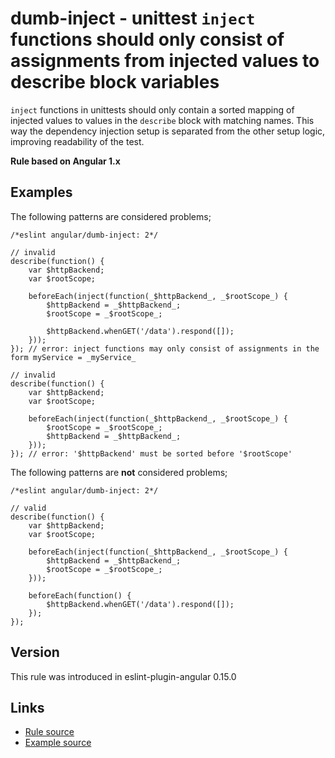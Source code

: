 <!-- WARNING: Generated documentation. Edit docs and examples in the rule and examples file ('rules/dumb-inject.js', 'examples/dumb-inject.js'). -->

# dumb-inject - unittest `inject` functions should only consist of assignments from injected values to describe block variables

`inject` functions in unittests should only contain a sorted mapping of injected values to values in the `describe` block with matching names.
This way the dependency injection setup is separated from the other setup logic, improving readability of the test.

**Rule based on Angular 1.x**

## Examples

The following patterns are considered problems;

    /*eslint angular/dumb-inject: 2*/

    // invalid
    describe(function() {
        var $httpBackend;
        var $rootScope;

        beforeEach(inject(function(_$httpBackend_, _$rootScope_) {
            $httpBackend = _$httpBackend_;
            $rootScope = _$rootScope_;

            $httpBackend.whenGET('/data').respond([]);
        }));
    }); // error: inject functions may only consist of assignments in the form myService = _myService_

    // invalid
    describe(function() {
        var $httpBackend;
        var $rootScope;

        beforeEach(inject(function(_$httpBackend_, _$rootScope_) {
            $rootScope = _$rootScope_;
            $httpBackend = _$httpBackend_;
        }));
    }); // error: '$httpBackend' must be sorted before '$rootScope'

The following patterns are **not** considered problems;

    /*eslint angular/dumb-inject: 2*/

    // valid
    describe(function() {
        var $httpBackend;
        var $rootScope;

        beforeEach(inject(function(_$httpBackend_, _$rootScope_) {
            $httpBackend = _$httpBackend_;
            $rootScope = _$rootScope_;
        }));

        beforeEach(function() {
            $httpBackend.whenGET('/data').respond([]);
        });
    });

## Version

This rule was introduced in eslint-plugin-angular 0.15.0

## Links

* [Rule source](/rules/dumb-inject.js)
* [Example source](/examples/dumb-inject.js)
